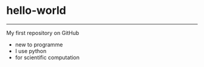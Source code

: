 # hello-world

---

My first repository on GitHub

- new to programme
- I use python
- for scientific computation
